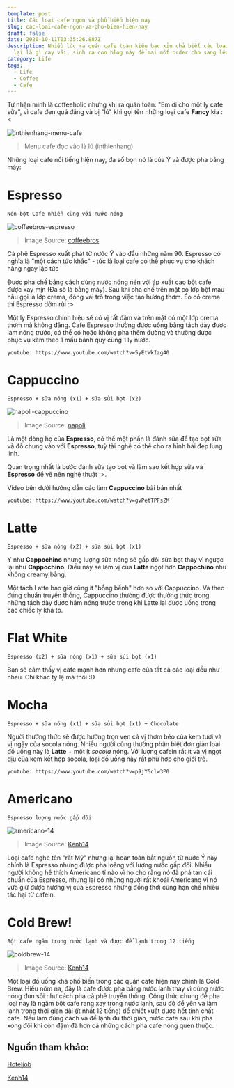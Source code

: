```yaml
---
template: post
title: Các loại cafe ngon và phổ biến hiện nay
slug: cac-loai-cafe-ngon-va-pho-bien-hien-nay
draft: false
date: 2020-10-11T03:35:26.887Z
description: Nhiều lúc ra quán cafe toàn kiêu bạc xỉu chả biết các loại cafe còn
  lại là gì cay vãi, sinh ra con blog này để mai mốt order cho sang lên
category: Life
tags:
  - Life
  - Coffee
  - Cafe
---
```


Tự nhận mình là coffeeholic nhưng khi ra quán toàn: "Em ơi cho một ly cafe sữa", vì cafe đen quá đắng và bị "lú" khi gọi tên những loại cafe **Fancy** kia :<

![inthienhang-menu-cafe](/media/inthienhang-menu-cafe.jpg)
> Menu cafe đọc vào là lú (inthienhang)

Những loại cafe nổi tiếng hiện nay, đa số bọn nó là của Ý và được pha bằng máy:

# Espresso

`Nén bột Cafe nhiễn cùng với nước nóng`

![coffeebros-espresso](/media/bros-espresso.png)

> Image Source: [coffeebros](https://coffeebros.com/blog/espresso-crema/)

Cà phê Espresso xuất phát từ nước Ý vào đầu những năm 90. Espresso có nghĩa là "một cách tức khắc" - tức là loại cafe có thể phục vụ cho khách hàng ngay lập tức

Được pha chế bằng cách dùng nước nóng nén với áp xuất cao bột cafe được xay mịn (Đa số là bằng máy). Sau khi pha chế trên mặt có lớp bột màu nâu gọi là lớp crema, đóng vai trò trong việc tạo hương thơm. Éo có crema thì Espresso dởm rùi :>

Một ly Espresso chính hiệu sẽ có vị rất đậm và trên mặt có một lớp crema thơm mà không đắng. Cafe Espresso thường được uống bằng tách dày được làm nóng trước, có thể có hoặc không pha thêm đường và thường được phục vụ kèm theo 1 mẩu bánh quy cùng 1 ly nước.

`youtube: https://www.youtube.com/watch?v=5yEtWkIzg40`

# Cappuccino

`Espresso + sữa nóng (x1) + sữa sủi bọt (x2)`

![napoli-cappuccino](/media/napoli-cappuccino.jpg)

> Image Source: [napoli](https://napoli.vn/tin-tuc/ban-co-biet-su-khac-nhau-giua-cappuccino-macchiato-latte-mocha)

Là một dòng họ của **Espresso**, có thể một phần là đánh sữa để tạo bọt sữa và đổ chung vào với **Espresso**, tuỳ tài nghệ có thể cho ra hình hài đẹp lung linh. 

Quan trọng nhất là bước đánh sữa tạo bọt và làm sao kết hợp sữa và **Espresso** để vẽ nên nghệ thuật :>.

Video bên dưới hướng dẫn các làm **Cappuccino** bài bản nhất

`youtube: https://www.youtube.com/watch?v=gvPetTPFsZM`

# Latte

`Espresso + sữa nóng (x2) + sữa sủi bọt (x1)`


Y như **Cappochino** nhưng lượng sữa nóng sẽ gấp đôi sữa bọt thay vì ngược lại như **Cappochino**. Điều này sẽ làm vị của **Latte** ngọt hơn **Cappochino** như không creamy bằng.

Một tách Latte bao giờ cũng ít "bồng bềnh" hơn so với Cappuccino. Và theo đúng chuẩn truyền thống, Cappuccino thường được thưởng thức trong những tách dày được hâm nóng trước trong khi Latte lại được uống trong các chiếc ly khá to.

# Flat White 

`Espresso (x2) + sữa nóng (x1) + sữa sủi bọt (x1)`

Bạn sẽ cảm thấy vị cafe mạnh hơn nhưng cafe của tất cả các loại đều như nhau. Chỉ khác tỷ lệ mà thôi :D

# Mocha

`Espresso + sữa nóng (x1) + sữa sủi bọt (x1) + Chocolate`

Người thưởng thức sẽ được hưởng trọn vẹn cả vị thơm béo của kem tươi và vị ngậy của socola nóng. Nhiều người cũng thường phân biệt đơn giản loại đồ uống này là **Latte** + một ít *socola* nóng. Với lượng cafein rất ít và vị ngọt dịu của kem kết hợp socola, loại đồ uống này rất phù hợp cho giới trẻ.

`youtube: https://www.youtube.com/watch?v=p9jY5clw3P0`

# Americano

`Espresso lượng nước gấp đôi`

![americano-14](/media/americano-14.png)

> Image Source: [Kenh14](https://kenh14.vn/co-8-loai-cafe-thong-dung-trong-cac-quan-hien-nay-ma-ai-cung-kho-long-phan-biet-duoc-nhung-nguoi-sanh-uong-doi-khi-con-nham-lan-20200320121826205.chn)

Loại cafe nghe tên "rất Mỹ" nhưng lại hoàn toàn bắt nguồn từ nước Ý này chính là Espresso nhưng được pha loãng với lượng nước gấp đôi. Nhiều người không hề thích Americano tí nào vì họ cho rằng nó đã phá tan cái chuẩn của Espresso, nhưng lại có những người rất khoái Americano vì nó vừa giữ được hương vị của Espresso nhưng đồng thời cũng hạn chế nhiều tác hại từ cafein.

# Cold Brew!

`Bột cafe ngâm trong nước lạnh và được để lạnh trong 12 tiếng`

![coldbrew-14](/media/coldbrew-14.jpg)

> Image Source: [Kenh14](https://kenh14.vn/co-8-loai-cafe-thong-dung-trong-cac-quan-hien-nay-ma-ai-cung-kho-long-phan-biet-duoc-nhung-nguoi-sanh-uong-doi-khi-con-nham-lan-20200320121826205.chn)

Một loại đồ uống khá phổ biến trong các quán cafe hiện nay chính là Cold Brew. Hiểu nôm na, đây là cafe được pha bằng nước lạnh thay vì dùng nước nóng đun sôi như cách pha cà phê truyền thống. Công thức chung để pha loại này là ngâm bột cafe rang xay trong nước lạnh, sau đó để yên và làm lạnh trong thời gian dài (ít nhất 12 tiếng) để chiết xuất được hết tinh chất cafe. Nếu làm đúng cách và để lạnh đủ thời gian, nước cafe sau khi pha xong đôi khi còn đậm đà hơn cả những cách pha cafe nóng quen thuộc.

## Nguồn tham khảo:

[Hoteljob](https://www.hoteljob.vn/tin-tuc/phan-biet-8-loai-thuc-uong-ca-phe-hot-nhat-hien-nay-barista-can-biet)

[Kenh14](https://kenh14.vn/co-8-loai-cafe-thong-dung-trong-cac-quan-hien-nay-ma-ai-cung-kho-long-phan-biet-duoc-nhung-nguoi-sanh-uong-doi-khi-con-nham-lan-20200320121826205.chn)